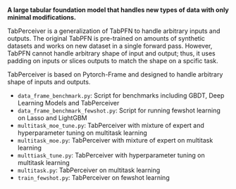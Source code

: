 # <div align="center">

**A large tabular foundation model that handles new types of data with only minimal modifications.**

</div>

TabPerceiver is a generalization of TabPFN to handle arbitrary inputs and outputs.
The original TabPFN is pre-trained on amounts of synthetic datasets and works on new dataset in a single forward pass.
However, TabPFN cannot handle arbitrary shape of input and output; thus, it uses padding on inputs or slices outputs to match the shape on a spcific task.
 

TabPerceiver is based on Pytorch-Frame and designed to handle arbitrary shape of inputs and outputs. 

<div>
  <ul>
    <li><code>data_frame_benchmark.py</code>: Script for benchmarks including GBDT, Deep Learning Models and TabPerceiver</li>
    <li><code>data_frame_benchmark_fewshot.py</code>: Script for running fewshot learning on Lasso and LightGBM</li>
    <li><code>multitask_moe_tune.py</code>: TabPerceiver with mixture of expert and hyperparameter tuning on multitask learning</li>
    <li><code>multitask_moe.py</code>: TabPerceiver with mixture of expert on multitask learning</li>
    <li><code>multtiask_tune.py</code>: TabPerceiver with hyperparameter tuning on multitask learning</li>
    <li><code>multitask.py</code>: TabPerceiver on multitask learning</li>
    <li><code>train_fewshot.py</code>: TabPerceiver on fewshot learning</li>
  </ul>
</div>